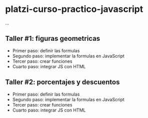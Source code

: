 # platzi-curso-practico-javascript

...

## Taller #1: figuras geometricas

- Primer paso: definir las formulas
- Segundo paso: implementar la formulas en JavaScript
- Tercer paso: crear funciones
- Cuarto paso: integrar JS con HTML

## Taller #2: porcentajes y descuentos

- Primer paso: definir las formulas
- Segundo paso: implementar la formulas en JavaScript
- Tercer paso: crear funciones
- Cuarto paso: integrar JS con HTML